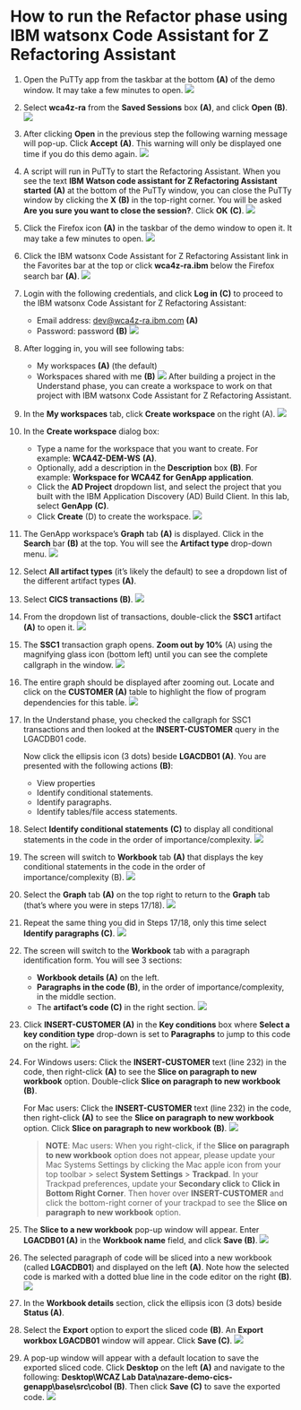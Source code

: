# How to run the Refactor phase using IBM watsonx Code Assistant for Z Refactoring Assistant

1. Open the PuTTy app from the taskbar at the bottom **(A)** of the demo window. It may take a few minutes to open.
   ![](images/openPutty.png)
2. Select **wca4z-ra** from the **Saved Sessions** box **(A)**, and click **Open** **(B)**.
   ![](images/savedsessions.png)
3. After clicking **Open** in the previous step the following warning message will pop-up. Click **Accept** **(A)**. This warning will only be displayed one time if you do this demo again.
   ![](images/puttywarning.png)
4. A script will run in PuTTy to start the Refactoring Assistant. When you see the text **IBM Watson code assistant for Z Refactoring Assistant started** **(A)** at the bottom of the PuTTy window, you can close the PuTTy window by clicking the **X** **(B)** in the top-right corner. You will be asked **Are you sure you want to close the session?**. Click **OK** **(C)**.
   ![](images/closeputty.png)
5. Click the Firefox icon **(A)** in the taskbar of the demo window to open it. It may take a few minutes to open.
   ![](images/openfirefox.png)
6. Click the IBM watsonx Code Assistant for Z Refactoring Assistant link in the Favorites bar at the top or click **wca4z-ra.ibm** below the Firefox search bar **(A)**.
   ![](images/openfirefox2.png)
7. Login with the following credentials, and click **Log in** **(C)** to proceed to the IBM watsonx Code Assistant for Z Refactoring Assistant:
   - Email address: dev@wca4z-ra.ibm.com **(A)**
   - Password: password **(B)**
  ![](images/wcaralogin.png)
8. After logging in, you will see following tabs:
    - My workspaces **(A)** (the default)
    - Workspaces shared with me **(B)**
  ![](images/myworkspaces.png)
  After building a project in the Understand phase, you can create a workspace to work on that project with IBM watsonx Code Assistant for Z Refactoring Assistant.
9. In the **My workspaces** tab, click **Create workspace** on the right (A).
    ![](images/createworkspace.png)
10. In the **Create workspace** dialog box:
    - Type a name for the workspace that you want to create. For example: **WCA4Z-DEM-WS** **(A)**.
    - Optionally, add a description in the **Description** box **(B)**. For example: **Workspace for WCA4Z for GenApp application**.
    - Click the **AD Project** dropdown list, and select the project that you built with the IBM Application Discovery (AD) Build Client. In this lab, select **GenApp** **(C)**. 
    - Click **Create** (D) to create the workspace.
    ![](images/createworkspace2.png)
11. The GenApp workspace’s **Graph** tab **(A)** is displayed. Click in the **Search** bar **(B)** at the top. You will see the **Artifact type** drop-down menu.
    ![](images/artifacttype.png)
12. Select **All artifact types** (it’s likely the default) to see a dropdown list of the different artifact types **(A)**.
13. Select **CICS transactions (B)**.
    ![](images/selectcics.png)
14. From the dropdown list of transactions, double-click the **SSC1** artifact **(A)** to open it.
    ![](images/openssc1.png)
15. The **SSC1** transaction graph opens. **Zoom out by 10%** (A) using the magnifying glass icon (bottom left) until you can see the complete callgraph in the window.
    ![](images/zoomoutssc1.png)
16. The entire graph should be displayed after zooming out. Locate and click on the **CUSTOMER (A)** table to highlight the flow of program dependencies for this table.
    ![](images/customertable.png)
17. In the Understand phase, you checked the callgraph for SSC1 transactions and then looked at the **INSERT-CUSTOMER** query in the LGACDB01 code.
    
    Now click the ellipsis icon (3 dots) beside **LGACDB01 (A)**. You are presented with the following actions **(B)**:
    - View properties
    - Identify conditional statements.
    - Identify paragraphs. 
    - Identify tables/file access statements. 
18. Select **Identify conditional statements** **(C)** to display all conditional statements in the code in the order of importance/complexity.
    ![](images/identifycondstatements.png)
19. The screen will switch to **Workbook** tab **(A)** that displays the key conditional statements in the code in the order of importance/complexity (B).
    ![](images/workbooktab.png)
20. Select the **Graph** tab **(A)** on the top right to return to the **Graph** tab (that’s where you were in steps 17/18).
    ![](images/graphtab.png)
21. Repeat the same thing you did in Steps 17/18, only this time select **Identify paragraphs (C)**.
    ![](images/identityparagraphs.png)
22. The screen will switch to the **Workbook** tab with a paragraph identification form.
    You will see 3 sections:
    - **Workbook details (A)** on the left.
    - **Paragraphs in the code (B)**, in the order of importance/complexity, in the middle section.
    - The **artifact’s code (C)** in the right section.
  ![](images/workbooktab2.png)
23. Click **INSERT-CUSTOMER (A)** in the **Key conditions** box where **Select a key condition type** drop-down is set to **Paragraphs** to jump to this code on the right.
    ![](images/insert-customer.png)
24. For Windows users: Click the **INSERT-CUSTOMER** text (line 232) in the code, then right-click **(A)** to see the **Slice on paragraph to new workbook** option. Double-click **Slice on paragraph to new workbook** **(B)**.
    
    For Mac users: Click the **INSERT-CUSTOMER** text (line 232) in the code, then right-click **(A)** to see the **Slice on paragraph to new workbook** option. Click **Slice on paragraph to new workbook** **(B)**.
    ![](images/sliceon.png)
    > **NOTE**: Mac users: When you right-click, if the **Slice on paragraph to new workbook** option does not appear, please update your Mac Systems Settings by clicking the Mac apple icon from your top toolbar > select **System Settings** > **Trackpad**. In your Trackpad preferences, update your **Secondary click** to **Click in Bottom Right Corner**. Then hover over **INSERT-CUSTOMER** and click the bottom-right corner of your trackpad to see the **Slice on paragraph to new workbook** option.
25. The **Slice to a new workbook** pop-up window will appear. Enter **LGACDB01 (A)** in the **Workbook name** field, and click **Save (B)**.
    ![](images/sliceto2.png)
26. The selected paragraph of code will be sliced into a new workbook (called **LGACDB01**) and displayed on the left **(A)**. Note how the selected code is marked with a dotted blue line in the code editor on the right **(B)**.
    ![](images/sliceto3.png)
27. In the **Workbook details** section, click the ellipsis icon (3 dots) beside **Status (A)**.
28. Select the **Export** option to export the sliced code **(B)**. An **Export workbox LGACDB01** window will appear. Click **Save (C)**.
    ![](images/savesliceon.png)
29. A pop-up window will appear with a default location to save the exported sliced code. Click **Desktop** on the left **(A)** and navigate to the following: **Desktop\WCAZ Lab Data\nazare-demo-cics-genapp\base\src\cobol (B)**. Then click **Save (C)** to save the exported code.
    ![](images/savesliceon2.png)